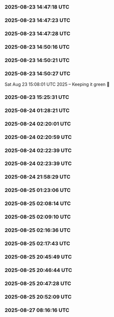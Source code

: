 ### 2025-08-23 14:47:18 UTC


### 2025-08-23 14:47:23 UTC


### 2025-08-23 14:47:28 UTC


### 2025-08-23 14:50:16 UTC


### 2025-08-23 14:50:21 UTC


### 2025-08-23 14:50:27 UTC


Sat Aug 23 15:08:01 UTC 2025 – Keeping it green 🌿
### 2025-08-23 15:25:31 UTC


### 2025-08-24 01:28:21 UTC


### 2025-08-24 02:20:01 UTC


### 2025-08-24 02:20:59 UTC


### 2025-08-24 02:22:39 UTC


### 2025-08-24 02:23:39 UTC


### 2025-08-24 21:58:29 UTC


### 2025-08-25 01:23:06 UTC


### 2025-08-25 02:08:14 UTC


### 2025-08-25 02:09:10 UTC


### 2025-08-25 02:16:36 UTC


### 2025-08-25 02:17:43 UTC


### 2025-08-25 20:45:49 UTC


### 2025-08-25 20:46:44 UTC


### 2025-08-25 20:47:28 UTC


### 2025-08-25 20:52:09 UTC


### 2025-08-27 08:16:16 UTC


